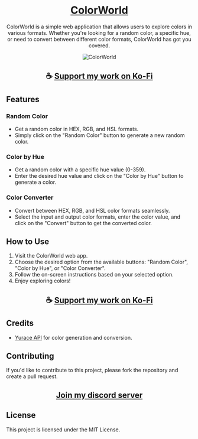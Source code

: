 <div align="center">

# [ColorWorld](https://thatsinewave.github.io/ColorWorld)

ColorWorld is a simple web application that allows users to explore colors in various formats. Whether you're looking for a random color, a specific hue, or need to convert between different color formats, ColorWorld has got you covered.

![ColorWorld](https://github.com/ThatSINEWAVE/ColorWorld/assets/133239148/23e44535-95a0-43f7-8543-19975fe858eb)

</div>

<div align="center">

## ☕ [Support my work on Ko-Fi](https://ko-fi.com/thatsinewave)

</div>

## Features

### Random Color
- Get a random color in HEX, RGB, and HSL formats.
- Simply click on the "Random Color" button to generate a new random color.

### Color by Hue
- Get a random color with a specific hue value (0-359).
- Enter the desired hue value and click on the "Color by Hue" button to generate a color.

### Color Converter
- Convert between HEX, RGB, and HSL color formats seamlessly.
- Select the input and output color formats, enter the color value, and click on the "Convert" button to get the converted color.

## How to Use

1. Visit the ColorWorld web app.
2. Choose the desired option from the available buttons: "Random Color", "Color by Hue", or "Color Converter".
3. Follow the on-screen instructions based on your selected option.
4. Enjoy exploring colors!

<div align="center">

## ☕ [Support my work on Ko-Fi](https://ko-fi.com/thatsinewave)

</div>

## Credits

- [Yurace API](https://x-colors.yurace.pro/api) for color generation and conversion.

## Contributing
If you'd like to contribute to this project, please fork the repository and create a pull request.

<div align="center">

## [Join my discord server](https://discord.gg/2nHHHBWNDw)

</div>

## License
This project is licensed under the MIT License.
